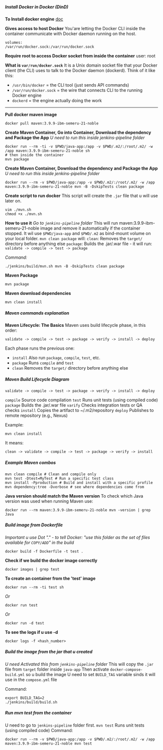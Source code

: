 ##### Install Docker in Docker (DinD)
**To Install docker engine**
[doc](https://docs.docker.com/engine/install/debian/#install-using-the-repository)

**Gives access to host Docker**
You'are letting the Docker CLI inside the container communicate with Docker daemon running on the host.
```
volumes:
/var/run/docker.sock:/var/run/docker.sock
```

**Require root to access Docker socket from inside the container**
user: root

**What is `var/run/docker.sock`**
It is a Unix domain socket file that your Docker client (the CLI) uses to talk to the Docker daemon (dockerd).
Think of it like this:
- `/usr/bin/docker` = the CLI tool (just sends API commands)
- `/var/run/docker.sock` = the wire that connects CLI to the running Docker engine
- `dockerd` = the engine actually doing the work

---

**Pull docker maven image**
```
docker pull maven:3.9.9-ibm-semeru-21-noble
```

**Create Maven Container, Go into Container, Download the dependency and Package the App**
*U need to run this inside jenkins-pipeline folder*
```
docker run --rm -ti -v $PWD/java-app:/app -v $PWD/.m2/:/root/.m2/ -w /app maven:3.9.9-ibm-semeru-21-noble sh 
# then inside the container
mvn package
```
**Create Maven Container, Download the dependency and Package the App**
*U need to run this inside jenkins-pipeline folder*
```
docker run --rm -v $PWD/java-app:/app -v $PWD/.m2/:/root/.m2/ -w /app maven:3.9.9-ibm-semeru-21-noble mvn -B -DskipTests clean package 
```

**Create script to run docker**
This script will create the `.jar` file that u will use later on.
```
vim ./mvn.sh
chmod +x ./mvn.sh
```

**How to use it**
*Go to `jenkins-pipeline` folder*
This will run maven:3.9.9-ibm-semeru-21-noble image and remove it automatically if the container stopped.
It wil use `$PWD/java-app` and `$PWD/.m2` as bind-mount volume on your local folder.
`mvn clean package` will:
`clean`: Removes the `target/` directory before anything else
`package`:  Builds the .jar/.war file - it will run: `validate -> compile -> test -> package` 

*Command:*
```
./jenkins/build/mvn.sh mvn -B -DskipTests clean package
```

**Maven Package**
```
mvn package
```

**Maven download dependencies**
```
mvn clean install
```

##### Maven commands explanation
**Maven Lifecycle: The Basics**
Maven uses build lifecycle phase, in this order:
```
validate -> compile -> test -> package -> verify -> install -> deploy
```

Each phase runs the previous one:
- `install` Also run `package`, `compile`, `test`, etc.
- `package` Runs `compile` and `test`
- `clean` Removes the `target/` directory before anything else

##### Maven Build Lifecycle Diagram
```
validate -> compile -> test -> package -> verify -> install -> deploy
```
`compile` Source code compilation
`test` Runs unit tests (using compiled code)
`package` Builds the .jar/.war file
`varify` Checks integration tests or QA checks
`install` Copies the artifact to ~/.m2/repository
`deploy` Publishes to remote repository (e.g., Nexus)

Example:
```
mvn clean install
```

It means:
```
clean -> validate -> compile -> test -> package -> verify -> install
```

##### Example Maven combos
```
mvn clean compile # Clean and compile only
mvn test -Dtest=MyTest # Run a specific test class
mvn install -Pproduction # Build and install with a specific profile
mvn dependency:tree -Dverbose # see where dependencies come from
```

**Java version should match the Maven version**
To check which Java version was used when running Maven use:
```
docker run --rm maven:3.9.9-ibm-semeru-21-noble mvn -version | grep Java
```

##### Build image from Dockerfile
*Important u use Dot "." - to tell Docker: "use this folder as the set of files available for `COPY/ADD`" in the build*
```
docker build -f Dockerfile -t test .
```

**Check if we build the docker image correctly**
```
docker images | grep test
```

**To create an container from the 'test' image**
```
docker run --rm -ti test sh
```
*Or*
```
docker run test
```
*Or*
```
docker run -d test
```

**To see the logs if u use -d**
```
docker logs -f <hash_number>
```

##### Build the image from the jar that u created
*U need Activated this from `jenkins-pipeline` folder*
This will copy the `.jar` file from `target` folder inside `java-app`
Then activate `docker-compose-build.yml` so u build the image
U need to set `BUILD_TAG` variable sinds it will use in the `compose.yml` file

Command:
```
export BUILD_TAG=2
./jenkins/build/build.sh
```

##### Run mvn test from the container
U need to go to `jenkins-pipeline` folder first.
`mvn test` Runs unit tests (using compiled code)
Command:
```
docker run --rm -v $PWD/java-app:/app -v $PWD/.m2/:/root/.m2/ -w /app maven:3.9.9-ibm-semeru-21-noble mvn test
```